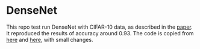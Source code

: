 # DenseNet
This repo test run DenseNet with CIFAR-10 data, as described in the [paper](https://arxiv.org/abs/1608.06993). It reproduced the results of accuracy around 0.93.
The code is copied from [here](https://github.com/robertomest/convnet-study) and [here](https://github.com/tdeboissiere/DeepLearningImplementations/tree/master/DenseNet), with small changes.
